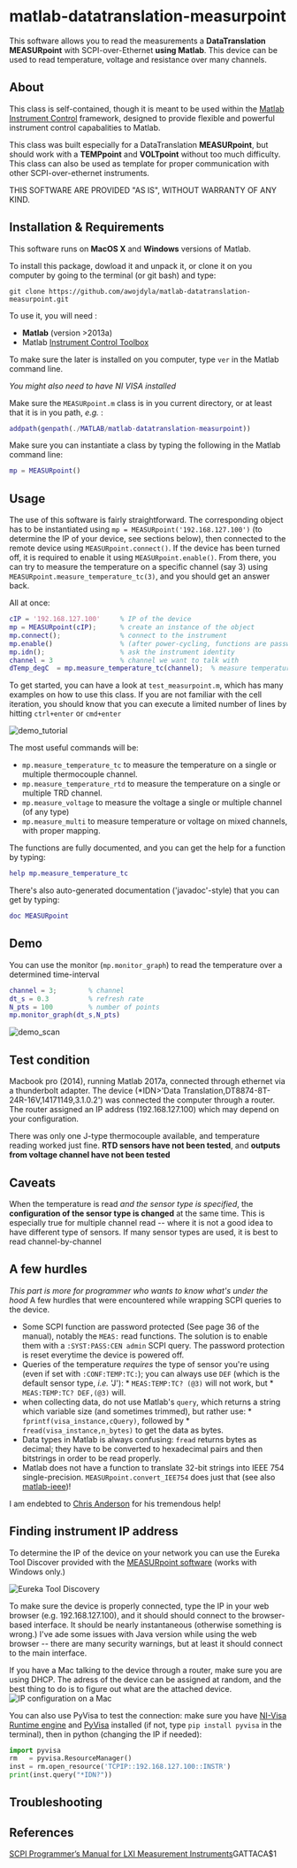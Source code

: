 # matlab-datatranslation-measurpoint
This software allows you to read the measurements a **DataTranslation MEASURpoint** with SCPI-over-Ethernet **using Matlab**.
This device can be used to read temperature, voltage and resistance over many channels.

## About

This class is self-contained, though it is meant to be used within the [Matlab Instrument Control](https://github.com/cnanders/matlab-instrument-control) framework, designed to provide flexible and powerful instrument control capabalities to Matlab.

This class was built especially for a DataTranslation **MEASURpoint**, but should work with a **TEMPpoint** and **VOLTpoint** without too much difficulty. This class can also be used as template for proper communication with other SCPI-over-ethernet instruments.

THIS SOFTWARE ARE PROVIDED "AS IS", WITHOUT WARRANTY OF ANY KIND.

## Installation & Requirements
This software runs on **MacOS X** and **Windows** versions of Matlab.

To install this package, dowload it and unpack it, or clone it on you computer by going to the terminal (or git bash) and type: 
```
git clone https://github.com/awojdyla/matlab-datatranslation-measurpoint.git
```

To use it, you will need :

  * **Matlab** (version >2013a)
  * Matlab [Instrument Control Toolbox](https://www.mathworks.com/products/instrument.html)
  
To make sure the later is installed on you computer, type `ver` in the Matlab command line.

*You might also need to have NI VISA installed*

Make sure the `MEASURpoint.m` class is in you current directory, or at least that it is in you path, *e.g.* : 

```matlab
addpath(genpath(./MATLAB/matlab-datatranslation-measurpoint))
```

Make sure you can instantiate a class by typing the following in the Matlab command line:

```matlab
mp = MEASURpoint()
```



## Usage
The use of this software is fairly straightforward. The corresponding object has to be instantiated using `mp = MEASURpoint('192.168.127.100')` (to determine the IP of your device, see sections below), then connected to the remote device using `MEASURpoint.connect()`. If the device has been turned off, it is required to enable it using `MEASURpoint.enable()`. From there, you can try to measure the temperature on a specific channel (say 3) using `MEASURpoint.measure_temperature_tc(3)`, and you should get an answer back.

All at once: 

```matlab
cIP = '192.168.127.100'  	% IP of the device
mp = MEASURpoint(cIP);      % create an instance of the object
mp.connect();               % connect to the instrument
mp.enable()					% (after power-cycling, functions are password-protected)
mp.idn();                   % ask the instrument identity
channel = 3					% channel we want to talk with
dTemp_degC  = mp.measure_temperature_tc(channel);  % measure temperature on ch3
```

To get started, you can have a look at `test_measurpoint.m`, which has many examples on how to use this class. If you are not familiar with the cell iteration, you should know that you can execute a limited number of lines by hitting `ctrl+enter` or `cmd+enter`

![demo_tutorial][test_tutorial]

The most useful commands will be:

  * `mp.measure_temperature_tc` to measure the temperature on a single or multiple thermocouple channel.
  * `mp.measure_temperature_rtd` to measure the temperature on a single or multiple TRD channel.
  * `mp.measure_voltage` to measure the voltage a single or multiple  channel (of any type)
  * `mp.measure_multi` to measure temperature or voltage on mixed channels, with proper mapping.
  
The functions are fully documented, and you can get the help for a function by typing:

```matlab
help mp.measure_temperature_tc
```

There's also auto-generated documentation ('javadoc'-style) that you can get by typing:

```matlab
doc MEASURpoint
```
## Demo
You can use the monitor (`mp.monitor_graph`) to read the temperature over a determined time-interval

```matlab
channel = 3; 		% channel
dt_s = 0.3 			% refresh rate
N_pts = 100			% number of points
mp.monitor_graph(dt_s,N_pts)
```
![demo_scan][temp_read_graph]

## Test condition 
Macbook pro (2014), running Matlab 2017a, connected through ethernet via a thunderbolt adapter.
The device (\*IDN>'Data Translation,DT8874-8T-24R-16V,14171149,3.1.0.2') was connected the computer through a router. 
The router assigned an IP address (192.168.127.100) which may depend on your configuration.

There was only one J-type thermocouple available, and temperature reading worked just fine. **RTD sensors have not been tested**, and **outputs from voltage channel have not been tested**

## Caveats
When the temperature is read *and the sensor type is specified*, the **configuration of the sensor type is changed** at the same time. 
This is especially true for multiple channel read -- where it is not a good idea to have different type of sensors.
If many sensor types are used, it is best to read channel-by-channel

## A few hurdles
*This part is more for programmer who wants to know what's under the hood*
A few hurdles that were encountered while wrapping SCPI queries to the device.

  * Some SCPI function are password protected (See page 36 of the manual), notably the `MEAS:` read functions. The solution is to enable them with a `:SYST:PASS:CEN admin` SCPI query. The password protection is reset everytime the device is powered off.
  *  Queries of the temperature *requires* the type of sensor you're using (even if set with `:CONF:TEMP:TC:`); you can always use `DEF` (which is the default sensor type, *i.e.* 'J'): 
    *  `MEAS:TEMP:TC? (@3)` will not work, but 
    *  `MEAS:TEMP:TC? DEF,(@3)` will.
  *  when collecting data, do not use Matlab's `query`, which returns a string which variable size (and sometimes trimmed), but rather use:
    *  `fprintf(visa_instance,cQuery)`, followed by
    * `fread(visa_instance,n_bytes)` to get the data as bytes.
  *  Data types in Matlab is always confusing: `fread` returns bytes as decimal; they have to be converted to hexadecimal pairs and then bitstrings in order to be read properly.
  *  Matlab does not have a function to translate 32-bit strings into IEEE 754 single-precision. `MEASURpoint.convert_IEE754` does just that (see also [matlab-ieee](https://github.com/cnanders/matlab-ieee))!
  
I am endebted to [Chris Anderson](https://github.com/cnanders) for his tremendous help!

## Finding instrument IP address
To determine the IP of the device on your network you can use the Eureka Tool Discover provided with the [MEASURpoint software](http://www.datatranslation.de/en/measure/measurpoint-24-bit/measurpoint-usb/data-logger-software,1355.html?merk=e35d01fd463cc351bcc67baf54fa1869) (works with Windows only.)

![Eureka Tool Discovery][eureka]

To make sure the device is properly connected, type the IP in your web browser (e.g. 192.168.127.100), and it should should connect to the browser-based interface. It should be nearly instantaneous (otherwise something is wrong.) I've ade some issues with Java version while using the web browser -- there are many security warnings, but at least it should connect to the main interface.

If you have a Mac talking to the device through a router, make sure you are using DHCP. The adress of the device can be assigned at random, and the best thing to do is to figure out what are the attached device.
![IP configuration on a Mac][ip_configuration]

You can also use PyVisa to test the connection:
make sure you have [NI-Visa Runtime engine](http://www.ni.com/nisearch/app/main/p/bot/no/ap/tech/lang/en/pg/1/sn/catnav:du,n8:3.25.123.1640,ssnav:ndr/) and  [PyVisa](https://pyvisa.readthedocs.io/en/stable/) installed (if not, type `pip install pyvisa` in the terminal), then in python (changing the IP if needed):

```python
import pyvisa
rm   = pyvisa.ResourceManager()
inst = rm.open_resource('TCPIP::192.168.127.100::INSTR')
print(inst.query("*IDN?"))
```

## Troubleshooting 


## References
[SCPI Programmer’s Manual for LXI Measurement Instruments](http://www.omgl.com.cn/upfile/File/2011/DT/SCPI_Programmer%27s_Manual_for_MEASURpoint_Ethernet(LXI)_Instruments.pdf)GATTACA$1


[ip_configuration]: https://github.com/awojdyla/matlab-datatranslation-measurpoint/blob/master/assets/ip_configuration.png
"IP configuration for a Mac"
[eureka]: https://github.com/awojdyla/matlab-datatranslation-measurpoint/blob/master/assets/eureka.png
"Eureka tool discovery"
[test_tutorial]: https://github.com/awojdyla/matlab-datatranslation-measurpoint/blob/master/assets/test_tutorial.gif
"A few easy steps"
[temp_read_graph]: https://github.com/awojdyla/matlab-datatranslation-measurpoint/blob/master/assets/temperature.gif
"Temperature read graph"


